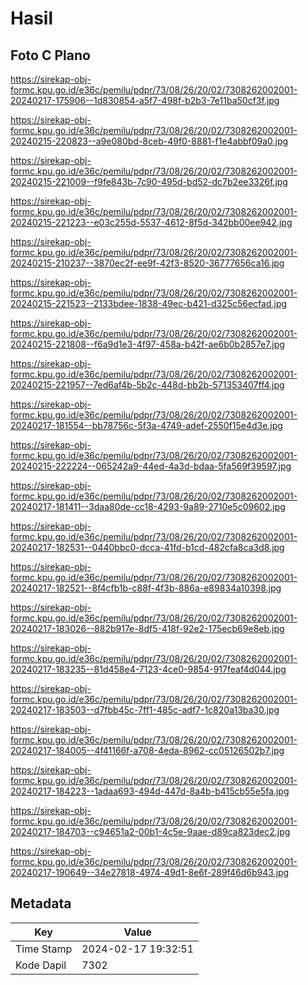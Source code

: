 # Hasil

## Foto C Plano

https://sirekap-obj-formc.kpu.go.id/e36c/pemilu/pdpr/73/08/26/20/02/7308262002001-20240217-175906--1d830854-a5f7-498f-b2b3-7e11ba50cf3f.jpg

https://sirekap-obj-formc.kpu.go.id/e36c/pemilu/pdpr/73/08/26/20/02/7308262002001-20240215-220823--a9e080bd-8ceb-49f0-8881-f1e4abbf09a0.jpg

https://sirekap-obj-formc.kpu.go.id/e36c/pemilu/pdpr/73/08/26/20/02/7308262002001-20240215-221009--f9fe843b-7c90-495d-bd52-dc7b2ee3326f.jpg

https://sirekap-obj-formc.kpu.go.id/e36c/pemilu/pdpr/73/08/26/20/02/7308262002001-20240215-221223--e03c255d-5537-4612-8f5d-342bb00ee942.jpg

https://sirekap-obj-formc.kpu.go.id/e36c/pemilu/pdpr/73/08/26/20/02/7308262002001-20240215-210237--3870ec2f-ee9f-42f3-8520-36777656ca16.jpg

https://sirekap-obj-formc.kpu.go.id/e36c/pemilu/pdpr/73/08/26/20/02/7308262002001-20240215-221523--2133bdee-1838-49ec-b421-d325c56ecfad.jpg

https://sirekap-obj-formc.kpu.go.id/e36c/pemilu/pdpr/73/08/26/20/02/7308262002001-20240215-221808--f6a9d1e3-4f97-458a-b42f-ae6b0b2857e7.jpg

https://sirekap-obj-formc.kpu.go.id/e36c/pemilu/pdpr/73/08/26/20/02/7308262002001-20240215-221957--7ed6af4b-5b2c-448d-bb2b-571353407ff4.jpg

https://sirekap-obj-formc.kpu.go.id/e36c/pemilu/pdpr/73/08/26/20/02/7308262002001-20240217-181554--bb78756c-5f3a-4749-adef-2550f15e4d3e.jpg

https://sirekap-obj-formc.kpu.go.id/e36c/pemilu/pdpr/73/08/26/20/02/7308262002001-20240215-222224--065242a9-44ed-4a3d-bdaa-5fa569f39597.jpg

https://sirekap-obj-formc.kpu.go.id/e36c/pemilu/pdpr/73/08/26/20/02/7308262002001-20240217-181411--3daa80de-cc18-4293-9a89-2710e5c09602.jpg

https://sirekap-obj-formc.kpu.go.id/e36c/pemilu/pdpr/73/08/26/20/02/7308262002001-20240217-182531--0440bbc0-dcca-41fd-b1cd-482cfa8ca3d8.jpg

https://sirekap-obj-formc.kpu.go.id/e36c/pemilu/pdpr/73/08/26/20/02/7308262002001-20240217-182521--8f4cfb1b-c88f-4f3b-886a-e89834a10398.jpg

https://sirekap-obj-formc.kpu.go.id/e36c/pemilu/pdpr/73/08/26/20/02/7308262002001-20240217-183026--882b917e-8df5-418f-92e2-175ecb69e8eb.jpg

https://sirekap-obj-formc.kpu.go.id/e36c/pemilu/pdpr/73/08/26/20/02/7308262002001-20240217-183235--81d458e4-7123-4ce0-9854-917feaf4d044.jpg

https://sirekap-obj-formc.kpu.go.id/e36c/pemilu/pdpr/73/08/26/20/02/7308262002001-20240217-183503--d7fbb45c-7ff1-485c-adf7-1c820a13ba30.jpg

https://sirekap-obj-formc.kpu.go.id/e36c/pemilu/pdpr/73/08/26/20/02/7308262002001-20240217-184005--4f41166f-a708-4eda-8962-cc05126502b7.jpg

https://sirekap-obj-formc.kpu.go.id/e36c/pemilu/pdpr/73/08/26/20/02/7308262002001-20240217-184223--1adaa693-494d-447d-8a4b-b415cb55e5fa.jpg

https://sirekap-obj-formc.kpu.go.id/e36c/pemilu/pdpr/73/08/26/20/02/7308262002001-20240217-184703--c94651a2-00b1-4c5e-9aae-d89ca823dec2.jpg

https://sirekap-obj-formc.kpu.go.id/e36c/pemilu/pdpr/73/08/26/20/02/7308262002001-20240217-190649--34e27818-4974-49d1-8e6f-289f46d6b943.jpg


## Metadata

| Key        | Value               |
| ---------- | ------------------- |
| Time Stamp | 2024-02-17 19:32:51 |
| Kode Dapil | 7302                |




